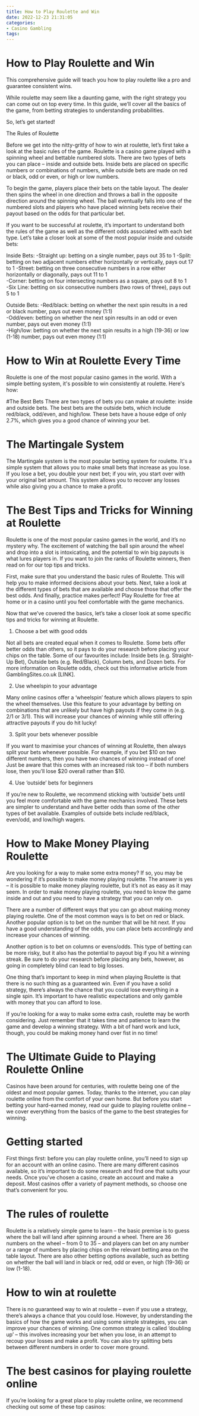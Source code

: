 ```yaml
---
title: How to Play Roulette and Win
date: 2022-12-23 21:31:05
categories:
- Casino Gambling
tags:
---
```



#  How to Play Roulette and Win

This comprehensive guide will teach you how to play roulette like a pro and guarantee consistent wins.

While roulette may seem like a daunting game, with the right strategy you can come out on top every time. In this guide, we’ll cover all the basics of the game, from betting strategies to understanding probabilities.

So, let’s get started!

The Rules of Roulette

Before we get into the nitty-gritty of how to win at roulette, let’s first take a look at the basic rules of the game. Roulette is a casino game played with a spinning wheel and bettable numbered slots. There are two types of bets you can place – inside and outside bets. Inside bets are placed on specific numbers or combinations of numbers, while outside bets are made on red or black, odd or even, or high or low numbers.

To begin the game, players place their bets on the table layout. The dealer then spins the wheel in one direction and throws a ball in the opposite direction around the spinning wheel. The ball eventually falls into one of the numbered slots and players who have placed winning bets receive their payout based on the odds for that particular bet.

If you want to be successful at roulette, it’s important to understand both the rules of the game as well as the different odds associated with each bet type. Let’s take a closer look at some of the most popular inside and outside bets:

Inside Bets: 
-Straight up: betting on a single number, pays out 35 to 1 
-Split: betting on two adjacent numbers either horizontally or vertically, pays out 17 to 1 
-Street: betting on three consecutive numbers in a row either horizontally or diagonally, pays out 11 to 1  
-Corner: betting on four intersecting numbers as a square, pays out 8 to 1  
-Six Line: betting on six consecutive numbers (two rows of three), pays out 5 to 1 

Outside Bets: 
-Red/black: betting on whether the next spin results in a red or black number, pays out even money (1:1)  
-Odd/even: betting on whether the next spin results in an odd or even number, pays out even money (1:1)  
-High/low: betting on whether the next spin results in a high (19-36) or low (1-18) number, pays out even money (1:1)

#  How to Win at Roulette Every Time

Roulette is one of the most popular casino games in the world. With a simple betting system, it's possible to win consistently at roulette. Here's how:

#The Best Bets
There are two types of bets you can make at roulette: inside and outside bets. The best bets are the outside bets, which include red/black, odd/even, and high/low. These bets have a house edge of only 2.7%, which gives you a good chance of winning your bet.

# The Martingale System
The Martingale system is the most popular betting system for roulette. It's a simple system that allows you to make small bets that increase as you lose. If you lose a bet, you double your next bet; if you win, you start over with your original bet amount. This system allows you to recover any losses while also giving you a chance to make a profit.

#  The Best Tips and Tricks for Winning at Roulette

Roulette is one of the most popular casino games in the world, and it’s no mystery why. The excitement of watching the ball spin around the wheel and drop into a slot is intoxicating, and the potential to win big payouts is what lures players in. If you want to join the ranks of Roulette winners, then read on for our top tips and tricks.

First, make sure that you understand the basic rules of Roulette. This will help you to make informed decisions about your bets. Next, take a look at the different types of bets that are available and choose those that offer the best odds. And finally, practice makes perfect! Play Roulette for free at home or in a casino until you feel comfortable with the game mechanics.

Now that we’ve covered the basics, let’s take a closer look at some specific tips and tricks for winning at Roulette.

1) Choose a bet with good odds

Not all bets are created equal when it comes to Roulette. Some bets offer better odds than others, so it pays to do your research before placing your chips on the table. Some of our favourites include: Inside bets (e.g. Straight-Up Bet), Outside bets (e.g. Red/Black), Column bets, and Dozen bets. For more information on Roulette odds, check out this informative article from GamblingSites.co.uk [LINK].

2) Use wheelspin to your advantage

Many online casinos offer a ‘wheelspin’ feature which allows players to spin the wheel themselves. Use this feature to your advantage by betting on combinations that are unlikely but have high payouts if they come in (e.g. 2/1 or 3/1). This will increase your chances of winning while still offering attractive payouts if you do hit lucky!

3) Split your bets whenever possible

If you want to maximise your chances of winning at Roulette, then always split your bets whenever possible. For example, if you bet $10 on two different numbers, then you have two chances of winning instead of one! Just be aware that this comes with an increased risk too – if both numbers lose, then you’ll lose $20 overall rather than $10.

4) Use ‘outside’ bets for beginners

If you’re new to Roulette, we recommend sticking with ‘outside’ bets until you feel more comfortable with the game mechanics involved. These bets are simpler to understand and have better odds than some of the other types of bet available. Examples of outside bets include red/black, even/odd, and low/high wagers.

#  How to Make Money Playing Roulette 

Are you looking for a way to make some extra money? If so, you may be wondering if it’s possible to make money playing roulette. The answer is yes – it is possible to make money playing roulette, but it’s not as easy as it may seem. In order to make money playing roulette, you need to know the game inside and out and you need to have a strategy that you can rely on. 

There are a number of different ways that you can go about making money playing roulette. One of the most common ways is to bet on red or black. Another popular option is to bet on the number that will be hit next. If you have a good understanding of the odds, you can place bets accordingly and increase your chances of winning. 

Another option is to bet on columns or evens/odds. This type of betting can be more risky, but it also has the potential to payout big if you hit a winning streak. Be sure to do your research before placing any bets, however, as going in completely blind can lead to big losses. 

One thing that’s important to keep in mind when playing Roulette is that there is no such thing as a guaranteed win. Even if you have a solid strategy, there’s always the chance that you could lose everything in a single spin. It’s important to have realistic expectations and only gamble with money that you can afford to lose. 

If you’re looking for a way to make some extra cash, roulette may be worth considering. Just remember that it takes time and patience to learn the game and develop a winning strategy. With a bit of hard work and luck, though, you could be making money hand over fist in no time!

#  The Ultimate Guide to Playing Roulette Online

Casinos have been around for centuries, with roulette being one of the oldest and most popular games. Today, thanks to the internet, you can play roulette online from the comfort of your own home. But before you start betting your hard-earned money, read our guide to playing roulette online – we cover everything from the basics of the game to the best strategies for winning.

# Getting started

First things first: before you can play roulette online, you’ll need to sign up for an account with an online casino. There are many different casinos available, so it’s important to do some research and find one that suits your needs. Once you’ve chosen a casino, create an account and make a deposit. Most casinos offer a variety of payment methods, so choose one that’s convenient for you.

# The rules of roulette

Roulette is a relatively simple game to learn – the basic premise is to guess where the ball will land after spinning around a wheel. There are 36 numbers on the wheel – from 0 to 35 – and players can bet on any number or a range of numbers by placing chips on the relevant betting area on the table layout. There are also other betting options available, such as betting on whether the ball will land in black or red, odd or even, or high (19-36) or low (1-18).

# How to win at roulette

There is no guaranteed way to win at roulette – even if you use a strategy, there’s always a chance that you could lose. However, by understanding the basics of how the game works and using some simple strategies, you can improve your chances of winning. One common strategy is called ‘doubling up’ – this involves increasing your bet when you lose, in an attempt to recoup your losses and make a profit. You can also try splitting bets between different numbers in order to cover more ground.

# The best casinos for playing roulette online

If you’re looking for a great place to play roulette online, we recommend checking out some of these top casinos: